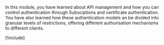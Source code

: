 In this module, you have learned about API management and how you can control authentication through Subsciptions and certificate authentication. You have also learned how these authentication models an be divided into granular levels of restrictions, offering different authorisation mechanisms to different clients.

[!include[](../../../includes/azure-sandbox-cleanup.md)]